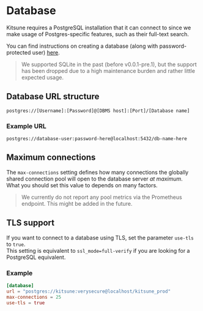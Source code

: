 # Database

Kitsune requires a PostgreSQL installation that it can connect to since we make usage of Postgres-specific features, such as their full-text search.

You can find instructions on creating a database (along with password-protected user) [here](https://medium.com/coding-blocks/creating-user-database-and-adding-access-on-postgresql-8bfcd2f4a91e).

> We supported SQLite in the past (before v0.0.1-pre.1), but the support has been dropped due to a high maintenance burden and rather little expected usage.

## Database URL structure

```
postgres://[Username]:[Password]@[DBMS host]:[Port]/[Database name]
```

### Example URL

```
postgres://database-user:password-here@localhost:5432/db-name-here
```

## Maximum connections

The `max-connections` setting defines how many connections the globally shared connection pool will open to the database server _at maximum_.  
What you should set this value to depends on many factors.

> We currently do not report any pool metrics via the Prometheus endpoint. This might be added in the future.

## TLS support

If you want to connect to a database using TLS, set the parameter `use-tls` to `true`.  
This setting is equivalent to `ssl_mode=full-verify` if you are looking for a PostgreSQL equivalent.

### Example

```toml
[database]
url = "postgres://kitsune:verysecure@localhost/kitsune_prod"
max-connections = 25
use-tls = true
```
